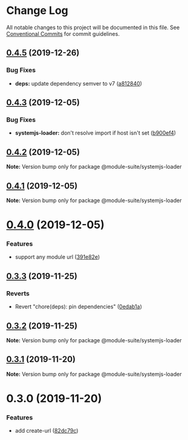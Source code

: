 # Change Log

All notable changes to this project will be documented in this file.
See [Conventional Commits](https://conventionalcommits.org) for commit guidelines.

## [0.4.5](https://github.com/zelzen/module-suite/compare/@module-suite/systemjs-loader@0.4.3...@module-suite/systemjs-loader@0.4.5) (2019-12-26)


### Bug Fixes

* **deps:** update dependency semver to v7 ([a812840](https://github.com/zelzen/module-suite/commit/a812840b232b137360e9ba2fbb93310193173065))





## [0.4.3](https://github.com/zelzen/module-suite/compare/@module-suite/systemjs-loader@0.4.2...@module-suite/systemjs-loader@0.4.3) (2019-12-05)


### Bug Fixes

* **systemjs-loader:** don't resolve import if host isn't set ([b900ef4](https://github.com/zelzen/module-suite/commit/b900ef4430c9577b116936845441688260ad2db8))





## [0.4.2](https://github.com/zelzen/module-suite/compare/@module-suite/systemjs-loader@0.4.1...@module-suite/systemjs-loader@0.4.2) (2019-12-05)

**Note:** Version bump only for package @module-suite/systemjs-loader





## [0.4.1](https://github.com/zelzen/module-suite/compare/@module-suite/systemjs-loader@0.4.0...@module-suite/systemjs-loader@0.4.1) (2019-12-05)

**Note:** Version bump only for package @module-suite/systemjs-loader





# [0.4.0](https://github.com/zelzen/module-suite/compare/@module-suite/systemjs-loader@0.3.3...@module-suite/systemjs-loader@0.4.0) (2019-12-05)


### Features

* support any module url ([391e82e](https://github.com/zelzen/module-suite/commit/391e82e9aa2deaf0d124a060b3462c41daa8a30b))





## [0.3.3](https://github.com/zelzen/module-suite/compare/@module-suite/systemjs-loader@0.3.2...@module-suite/systemjs-loader@0.3.3) (2019-11-25)


### Reverts

* Revert "chore(deps): pin dependencies" ([0edab1a](https://github.com/zelzen/module-suite/commit/0edab1ab89eef1fb56ac291aea1c78f91eccd05a))





## [0.3.2](https://github.com/zelzen/module-suite/compare/@module-suite/systemjs-loader@0.3.1...@module-suite/systemjs-loader@0.3.2) (2019-11-25)

**Note:** Version bump only for package @module-suite/systemjs-loader





## [0.3.1](https://github.com/zelzen/module-suite/compare/@module-suite/systemjs-loader@0.3.0...@module-suite/systemjs-loader@0.3.1) (2019-11-20)

**Note:** Version bump only for package @module-suite/systemjs-loader





# 0.3.0 (2019-11-20)


### Features

* add create-url ([82dc79c](https://github.com/zelzen/module-suite/commit/82dc79cd4e1cba0173c52f2ea9bd31571be6161f))
